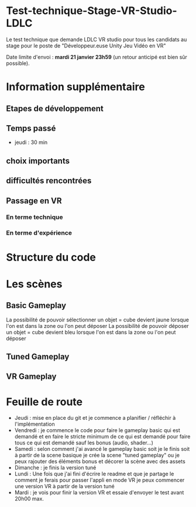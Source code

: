 # Test-technique-Stage-VR-Studio-LDLC
Le test technique que demande LDLC VR studio pour tous les candidats au stage pour le poste de "Développeur.euse Unity Jeu Vidéo en VR"

Date limite d'envoi : **mardi 21 janvier 23h59** (un retour anticipé est bien sûr possible).
# Information supplémentaire 
## Etapes de développement
## Temps passé
* jeudi : 30 min
## choix importants
## difficultés rencontrées
## Passage en VR
### En terme technique
### En terme d'expérience

# Structure du code
# Les scènes
## Basic Gameplay
La possibilité de pouvoir sélectionner un objet = cube devient jaune lorsque l'on est dans la zone ou l'on peut déposer
La possibilité de pouvoir déposer un objet = cube devient bleu lorsque l'on est dans la zone ou l'on peut déposer
## Tuned Gameplay
## VR Gameplay

# Feuille de route
* Jeudi : mise en place du git et je commence a planifier / réfléchir à l'implémentation
* Vendredi : je commence le code pour faire le gameplay basic qui est demandé et en faire le stricte minimum de ce qui est demandé pour faire tous ce qui est demandé sauf les bonus (audio, shader...)
* Samedi : selon comment j'ai avancé le gameplay basic soit je le finis soit à partir de la scene basique je crée la scene "tuned gameplay" ou je peux rajouter des éléments bonus et décorer la scène avec des assets
* Dimanche : je finis la version tuné
* Lundi : Une fois que j'ai fini d'écrire le readme et que je partage le comment je ferais pour passer l'appli en mode VR je peux commencer une version VR à partir de la version tuné
* Mardi : je vois pour finir la version VR et essaie d'envoyer le test avant 20h00 max.
